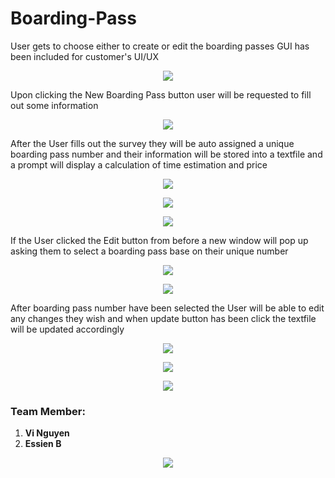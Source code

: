 # Boarding-Pass

User gets to choose either to create or edit the boarding passes
GUI has been included for customer's UI/UX

<p align="center">
  <img src="boarding_pass_documentation/user_options.PNG">
</p>

Upon clicking the New Boarding Pass button user will be requested to fill out some information

<p align="center">
  <img src="boarding_pass_documentation/BoardingPass_fillout_0.PNG">
</p>

After the User fills out the survey they will be auto assigned a unique boarding pass number and 
their information will be stored into a textfile and a prompt will display a calculation of time estimation and price 

<p align="center">
  <img src="boarding_pass_documentation/BoardingPass_fillout_1.PNG">
</p>

<p align="center">
  <img src="boarding_pass_documentation/user_Prompt.PNG">
</p>

<p align="center">
  <img src="boarding_pass_documentation/textFile.PNG">
</p>

If the User clicked the Edit button from before a new window will pop up asking them to select a boarding pass base on their unique number

<p align="center">
  <img src="boarding_pass_documentation/user_options.PNG">
</p>

<p align="center">
  <img src="boarding_pass_documentation/edit.PNG">
</p>

After boarding pass number have been selected the User will be able to edit any changes they wish and when update button has been click the textfile will be updated accordingly

<p align="center">
  <img src="boarding_pass_documentation/editting_0.PNG">
</p>

<p align="center">
  <img src="boarding_pass_documentation/editting_1.PNG">
</p>

<p align="center">
  <img src="boarding_pass_documentation/testFile_editted.PNG">
</p>


### Team Member:
1. **Vi Nguyen**
2. **Essien B**

<p align="center">
  <img src="boarding_pass_documentation/Kanban_Board.PNG">
</p>
